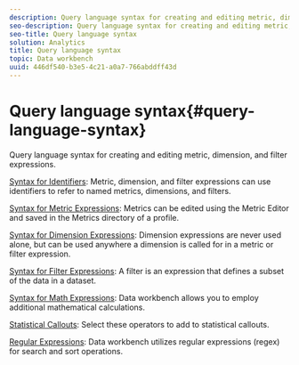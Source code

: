 ```yaml
---
description: Query language syntax for creating and editing metric, dimension, and filter expressions.
seo-description: Query language syntax for creating and editing metric, dimension, and filter expressions.
seo-title: Query language syntax
solution: Analytics
title: Query language syntax
topic: Data workbench
uuid: 446df540-b3e5-4c21-a0a7-766abddff43d
---
```


# Query language syntax{#query-language-syntax}

Query language syntax for creating and editing metric, dimension, and filter expressions.

[Syntax for Identifiers](../c-qry-lang-syntx/c-syntx-id.md): Metric, dimension, and filter expressions can use identifiers to refer to named metrics, dimensions, and filters.

[Syntax for Metric Expressions](../c-qry-lang-syntx/c_syntx_mtrc_exp.md): Metrics can be edited using the Metric Editor and saved in the Metrics directory of a profile.

[Syntax for Dimension Expressions](../c-qry-lang-syntx/c_syntx_dim_exp.md): Dimension expressions are never used alone, but can be used anywhere a dimension is called for in a metric or filter expression.

[Syntax for Filter Expressions](../c-qry-lang-syntx/c_syntx_fltr_exp.md): A filter is an expression that defines a subset of the data in a dataset.

[Syntax for Math Expressions](../c-qry-lang-syntx/c_math_expressions.md): Data workbench allows you to employ additional mathematical calculations.

[Statistical Callouts](../c-qry-lang-syntx/c_statistical_callouts.md): Select these operators to add to statistical callouts.

[Regular Expressions](../c-qry-lang-syntx/c_search_regex.md): Data workbench utilizes regular expressions (regex) for search and sort operations.
